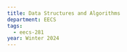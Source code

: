 ```yaml
---
title: Data Structures and Algorithms
department: EECS
tags:
  - eecs-281
year: Winter 2024
---
```

